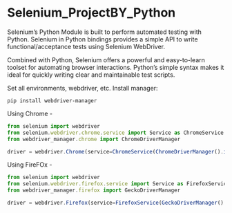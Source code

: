 # Selenium_ProjectBY_Python
Selenium’s Python Module is built to perform automated testing with Python. Selenium in Python bindings provides a simple API to write functional/acceptance tests using Selenium WebDriver. 

Combined with Python, Selenium offers a powerful and easy-to-learn toolset for automating browser interactions. Python’s simple syntax makes it ideal for quickly writing clear and maintainable test scripts.

Set all environments, webdriver, etc.
Install manager:

```pip install webdriver-manager```

Using Chrome -
```js
from selenium import webdriver
from selenium.webdriver.chrome.service import Service as ChromeService
from webdriver_manager.chrome import ChromeDriverManager

driver = webdriver.Chrome(service=ChromeService(ChromeDriverManager().install()))
```

Using FireFOx -

```js
from selenium import webdriver
from selenium.webdriver.firefox.service import Service as FirefoxService
from webdriver_manager.firefox import GeckoDriverManager

driver = webdriver.Firefox(service=FirefoxService(GeckoDriverManager().install()))
```

